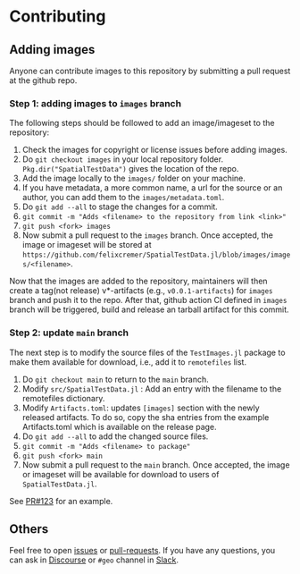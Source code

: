 # Contributing
## Adding images
Anyone can contribute images to this repository by submitting a pull request at the github repo.

### Step 1: adding images to `images` branch
The following steps should be followed to add an image/imageset to the repository:

1. Check the images for copyright or license issues before adding images.
1. Do `git checkout images` in your local repository folder. `Pkg.dir("SpatialTestData")` gives the location of the repo.
1. Add the image locally to the `images/` folder on your machine.
1. If you have metadata, a more common name, a url for the source or an author, you can add them to the `images/metadata.toml`.
1. Do `git add --all` to stage the changes for a commit.
1. `git commit -m "Adds <filename> to the repository from link <link>"`
1. `git push <fork> images`
1. Now submit a pull request to the `images` branch. Once accepted, the image or imageset will be stored at `https://github.com/felixcremer/SpatialTestData.jl/blob/images/images/<filename>`.

Now that the images are added to the repository, maintainers will then create a tag(not release)
v*-artifacts (e.g., `v0.0.1-artifacts`) for `images` branch and push it to the repo. After that,
github action CI defined in `images` branch will be triggered, build and release an tarball artifact
for this commit.

### Step 2: update `main` branch
The next step is to modify the source files of the `TestImages.jl` package to make them available for download, i.e., add it to `remotefiles` list.

1. Do `git checkout main` to return to the `main` branch.
1. Modify `src/SpatialTestData.jl` : Add an entry with the filename to the remotefiles dictionary.
1. Modify `Artifacts.toml`: updates `[images]` section with the newly released artifacts.
    To do so, copy the sha entries from the example Artifacts.toml which is available on the release page.
1. Do `git add --all` to add the changed source files.
1. `git commit -m "Adds <filename> to package"`
1. `git push <fork> main`
1. Now submit a pull request to the `main` branch. Once accepted, the image or imageset will be available for download to users of `SpatialTestData.jl`.

See [PR#123](https://github.com/JuliaImages/TestImages.jl/pull/123) for an example.

## Others
Feel free to open [issues](https://github.com/felixcremer/SpatialTestData.jl/issues) or [pull-requests](https://github.com/felixcremer/SpatialTestData.jl/pulls).
If you have any questions, you can ask in [Discourse](https://discourse.julialang.org/) or `#geo` channel in [Slack](https://julialang.org/slack/).
